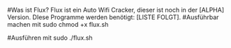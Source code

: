 #Was ist Flux?
Flux ist ein Auto Wifi Cracker, dieser ist noch in der [ALPHA] Version. DIese Programme werden benötigt:
[LISTE FOLGT]. 
#Ausführbar machen mit
sudo chmod +x flux.sh

#Ausführen mit
sudo ./flux.sh 


